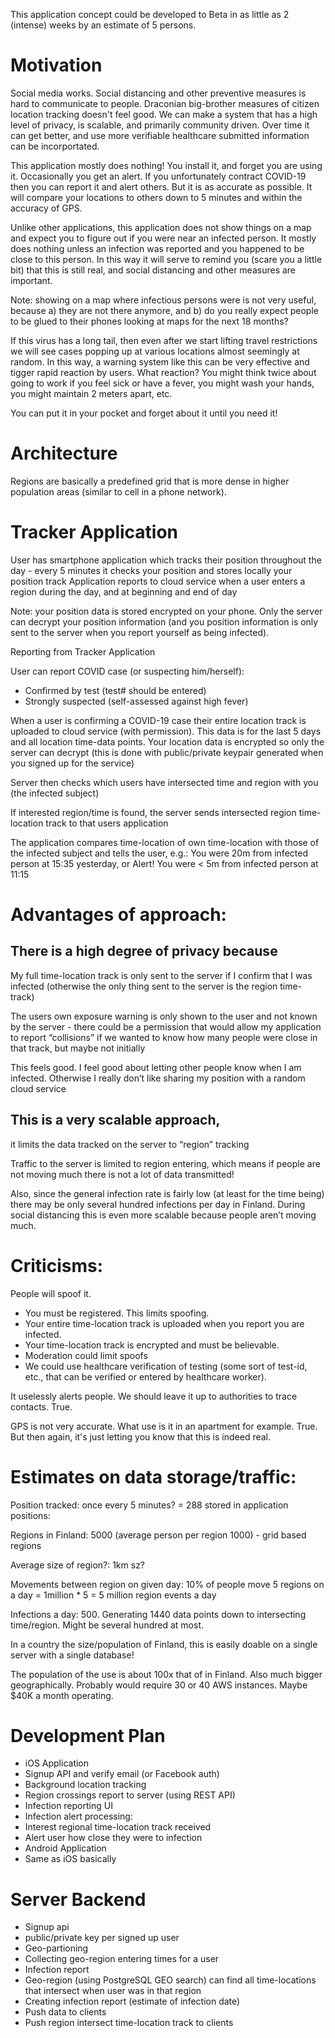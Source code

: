 This application concept could be developed to Beta in as little as 2 (intense) weeks by an estimate of 5 persons. 


# Motivation

Social media works. Social distancing and other preventive measures is hard to communicate to people. Draconian big-brother measures of citizen location tracking doesn't feel good. We can make a system that has a high level of privacy, is scalable, and primarily community driven. Over time it can get better, and use more verifiable healthcare submitted information can be incorportated.

This application mostly does nothing! You install it, and forget you are using it. Occasionally you get an alert. If you unfortunately contract COVID-19 then you can report it and alert others. But it is as accurate as possible. It will compare your locations to others down to 5 minutes and within the accuracy of GPS.

Unlike other applications, this application does not show things on a map and expect you to figure out if you were near an infected person. It mostly does nothing unless an infection was reported and you happened to be close to this person. In this way it will serve to remind you (scare you a little bit) that this is still real, and social distancing and other measures are important. 

Note: showing on a map where infectious persons were is not very useful, because a) they are not there anymore, and b) do you really expect people to be glued to their phones looking at maps for the next 18 months? 

If this virus has a long tail, then even after we start lifting travel restrictions we will see cases popping up at various locations almost seemingly at random. In this way, a warning system like this can be very effective and tigger rapid reaction by users. What reaction? You might think twice about going to work if you feel sick or have a fever, you might wash your hands, you might maintain 2 meters apart, etc.

You can put it in your pocket and forget about it until you need it! 


# Architecture

Regions are basically a predefined grid that is more dense in higher population areas (similar to cell in a phone network).

# Tracker Application 

User has smartphone application which tracks their position throughout the day - every 5 minutes it checks your position and stores locally your position track
Application reports to cloud service when a user enters a region during the day, and at beginning and end of day

Note: your position data is stored encrypted on your phone. Only the server can decrypt your position information (and you position information is only sent to the server when you report yourself as being infected).

Reporting from Tracker Application

User can report COVID case (or suspecting him/herself):
* Confirmed by test (test# should be entered)
* Strongly suspected (self-assessed against high fever)

When a user is confirming a COVID-19 case their entire location track is uploaded to cloud service (with permission). This data is for the last 5 days and all location time-data points. Your location data is encrypted so only the server can decrypt (this is done with public/private keypair generated when you signed up for the service)

Server then checks which users have intersected time and region with you (the infected subject)

If interested region/time is found, the server sends intersected region time-location track to that users application

The application compares time-location of own time-location with those of the infected subject and tells the user, e.g.:
You were 20m from infected person at 15:35 yesterday, or
Alert! You were < 5m from infected person at 11:15

# Advantages of approach:
## There is a high degree of privacy because 
My full time-location track is only sent to the server if I confirm that I was infected (otherwise the only thing sent to the server is the region time-track)

The users own exposure warning is only shown to the user and not known by the server - there could be a permission that would allow my application to report “collisions” if we wanted to know how many people were close in that track, but maybe not initially

This feels good. I feel good about letting other people know when I am infected. Otherwise I really don’t like sharing my position with a random cloud service

## This is a very scalable approach, 
it limits the data tracked on the server to “region” tracking

Traffic to the server is limited to region entering, which means if people are not moving much there is not a lot of data transmitted!

Also, since the general infection rate is fairly low (at least for the time being) there may be only several hundred infections per day in Finland.
During social distancing this is even more scalable because people aren’t moving much.

# Criticisms:
People will spoof it. 
* You must be registered. This limits spoofing. 
* Your entire time-location track is uploaded when you report you are infected.
* Your time-location track is encrypted and must be believable.
* Moderation could limit spoofs
* We could use healthcare verification of testing (some sort of test-id, etc., that can be verified or entered by healthcare worker). 

It uselessly alerts people. We should leave it up to authorities to trace contacts. True.

GPS is not very accurate. What use is it in an apartment for example. True. But then again, it's just letting you know that this is indeed real.

# Estimates on data storage/traffic:

Position tracked: once every 5 minutes? = 288 stored in application positions: 

Regions in Finland: 5000 (average person per region 1000) - grid based regions

Average size of region?: 1km sz? 

Movements between region on given day: 10% of people move 5 regions on a day = 1million * 5 = 5 million region events a day

Infections a day: 500. Generating 1440 data points down to intersecting time/region. Might be several hundred at most. 


In a country the size/population of Finland, this is easily doable on a single server with a single database!

The population of the use is about 100x that of in Finland. Also much bigger geographically. Probably would require 30 or 40 AWS instances. Maybe $40K a month operating.

# Development Plan
* iOS Application
* Signup API and verify email (or Facebook auth)
* Background location tracking
* Region crossings report to server (using REST API)
* Infection reporting UI
* Infection alert processing:
*  Interest regional time-location track received
*  Alert user how close they were to infection
* Android Application
* Same as iOS basically


# Server Backend
* Signup api
* public/private key per signed up user
* Geo-partioning
* Collecting geo-region entering times for a user
* Infection report
* Geo-region (using PostgreSQL GEO search) can find all time-locations that intersect when user was in that region
* Creating infection report (estimate of infection date)
* Push data to clients 
* Push region intersect time-location track to clients
             


 
